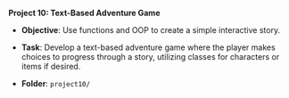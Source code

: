 **Project 10: Text-Based Adventure Game**  
- **Objective**: Use functions and OOP to create a simple interactive story.  
- **Task**: Develop a text-based adventure game where the player makes choices to progress through a story, utilizing classes for characters or items if desired.

- **Folder**: `project10/`